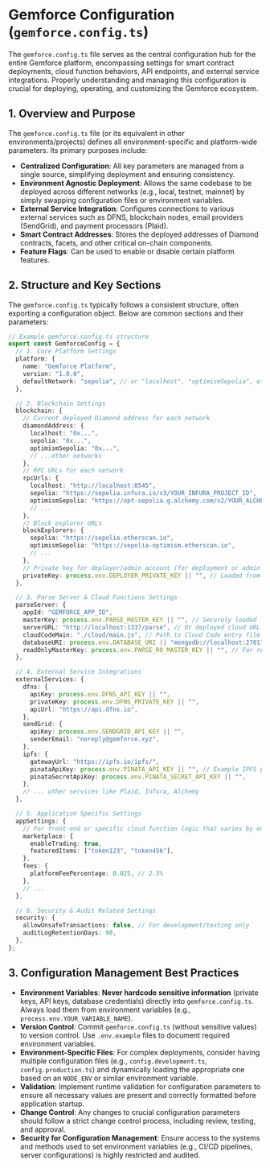 # Gemforce Configuration (`gemforce.config.ts`)

The `gemforce.config.ts` file serves as the central configuration hub for the entire Gemforce platform, encompassing settings for smart contract deployments, cloud function behaviors, API endpoints, and external service integrations. Properly understanding and managing this configuration is crucial for deploying, operating, and customizing the Gemforce ecosystem.

## 1. Overview and Purpose

The `gemforce.config.ts` file (or its equivalent in other environments/projects) defines all environment-specific and platform-wide parameters. Its primary purposes include:

*   **Centralized Configuration**: All key parameters are managed from a single source, simplifying deployment and ensuring consistency.
*   **Environment Agnostic Deployment**: Allows the same codebase to be deployed across different networks (e.g., local, testnet, mainnet) by simply swapping configuration files or environment variables.
*   **External Service Integration**: Configures connections to various external services such as DFNS, blockchain nodes, email providers (SendGrid), and payment processors (Plaid).
*   **Smart Contract Addresses**: Stores the deployed addresses of Diamond contracts, facets, and other critical on-chain components.
*   **Feature Flags**: Can be used to enable or disable certain platform features.

## 2. Structure and Key Sections

The `gemforce.config.ts` typically follows a consistent structure, often exporting a configuration object. Below are common sections and their parameters:

```typescript
// Example gemforce.config.ts structure
export const GemforceConfig = {
  // 1. Core Platform Settings
  platform: {
    name: "Gemforce Platform",
    version: "1.0.0",
    defaultNetwork: "sepolia", // or "localhost", "optimismSepolia", etc.
  },

  // 2. Blockchain Settings
  blockchain: {
    // Current deployed Diamond address for each network
    diamondAddress: {
      localhost: "0x...",
      sepolia: "0x...",
      optimismSepolia: "0x...",
      // ...other networks
    },
    // RPC URLs for each network
    rpcUrls: {
      localhost: "http://localhost:8545",
      sepolia: "https://sepolia.infura.io/v3/YOUR_INFURA_PROJECT_ID",
      optimismSepolia: "https://opt-sepolia.g.alchemy.com/v2/YOUR_ALCHEMY_API_KEY",
      // ...
    },
    // Block explorer URLs
    blockExplorers: {
      sepolia: "https://sepolia.etherscan.io",
      optimismSepolia: "https://sepolia-optimism.etherscan.io",
      // ...
    },
    // Private key for deployer/admin account (for deployment or admin functions)
    privateKey: process.env.DEPLOYER_PRIVATE_KEY || "", // Loaded from environment variable
  },

  // 3. Parse Server & Cloud Functions Settings
  parseServer: {
    appId: "GEMFORCE_APP_ID",
    masterKey: process.env.PARSE_MASTER_KEY || "", // Securely loaded
    serverURL: "http://localhost:1337/parse", // Or deployed cloud URL
    cloudCodeMain: "./cloud/main.js", // Path to Cloud Code entry file
    databaseURI: process.env.DATABASE_URI || "mongodb://localhost:27017/gemforcedb",
    readOnlyMasterKey: process.env.PARSE_RO_MASTER_KEY || "", // For read-only access
  },

  // 4. External Service Integrations
  externalServices: {
    dfns: {
      apiKey: process.env.DFNS_API_KEY || "",
      privateKey: process.env.DFNS_PRIVATE_KEY || "",
      apiUrl: "https://api.dfns.io",
    },
    sendGrid: {
      apiKey: process.env.SENDGRID_API_KEY || "",
      senderEmail: "noreply@gemforce.xyz",
    },
    ipfs: {
      gatewayUrl: "https://ipfs.io/ipfs/",
      pinataApiKey: process.env.PINATA_API_KEY || "", // Example IPFS provider
      pinataSecretApiKey: process.env.PINATA_SECRET_API_KEY || "",
    },
    // ... other services like Plaid, Infura, Alchemy
  },

  // 5. Application Specific Settings
  appSettings: {
    // For front-end or specific cloud function logic that varies by environment
    marketplace: {
      enableTrading: true,
      featuredItems: ["token123", "token456"],
    },
    fees: {
      platformFeePercentage: 0.025, // 2.5%
    },
    // ...
  },

  // 6. Security & Audit Related Settings
  security: {
    allowUnsafeTransactions: false, // For development/testing only
    auditLogRetentionDays: 90,
  },
};
```

## 3. Configuration Management Best Practices

*   **Environment Variables**: **Never hardcode sensitive information** (private keys, API keys, database credentials) directly into `gemforce.config.ts`. Always load them from environment variables (e.g., `process.env.YOUR_VARIABLE_NAME`).
*   **Version Control**: Commit `gemforce.config.ts` (without sensitive values) to version control. Use `.env.example` files to document required environment variables.
*   **Environment-Specific Files**: For complex deployments, consider having multiple configuration files (e.g., `config.development.ts`, `config.production.ts`) and dynamically loading the appropriate one based on an `NODE_ENV` or similar environment variable.
*   **Validation**: Implement runtime validation for configuration parameters to ensure all necessary values are present and correctly formatted before application startup.
*   **Change Control**: Any changes to crucial configuration parameters should follow a strict change control process, including review, testing, and approval.
*   **Security for Configuration Management**: Ensure access to the systems and methods used to set environment variables (e.g., CI/CD pipelines, server configurations) is highly restricted and audited.